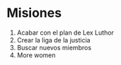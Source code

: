 # Misiones

1. Acabar con el plan de Lex Luthor
2. Crear la liga de la justicia
3. Buscar nuevos miembros
4. More women
